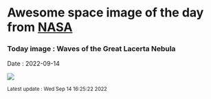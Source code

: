 
# Awesome space image of the day from [NASA](https://api.nasa.gov/)

### Today image : Waves of the Great Lacerta Nebula

Date : 2022-09-14


![](https://apod.nasa.gov/apod/image/2209/GreatLacerta_Ruuth_960.jpg)

<small>Latest update : Wed Sep 14 16:25:22 2022</small>


